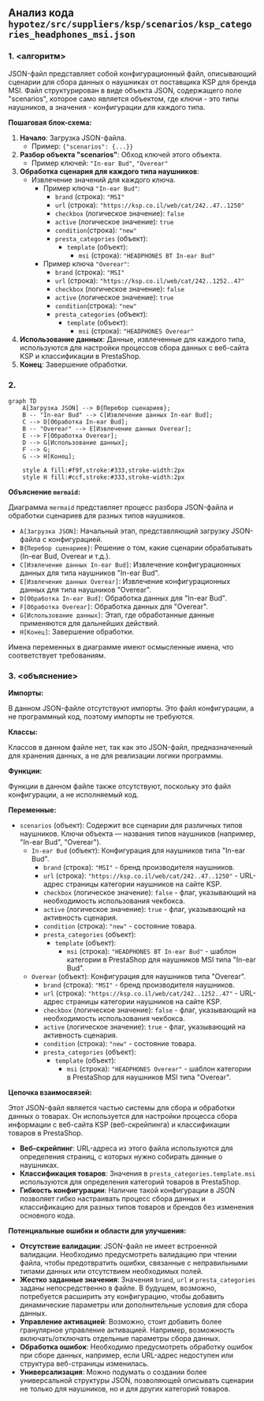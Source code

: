 ## Анализ кода `hypotez/src/suppliers/ksp/scenarios/ksp_categories_headphones_msi.json`

### 1. <алгоритм>

JSON-файл представляет собой конфигурационный файл, описывающий сценарии для сбора данных о наушниках от поставщика KSP для бренда MSI. Файл структурирован в виде объекта JSON, содержащего поле "scenarios", которое само является объектом, где ключи - это типы наушников, а значения - конфигурации для каждого типа.

**Пошаговая блок-схема:**

1.  **Начало**: Загрузка JSON-файла.
    *   Пример: `{"scenarios": {...}}`
2.  **Разбор объекта "scenarios"**: Обход ключей этого объекта.
    *   Пример ключей: `"In-ear Bud"`, `"Overear"`
3.  **Обработка сценария для каждого типа наушников**:
    *   Извлечение значений для каждого ключа.
        *   Пример ключа `"In-ear Bud"`:
            *   `brand` (строка): `"MSI"`
            *   `url` (строка): `"https://ksp.co.il/web/cat/242..47..1250"`
            *   `checkbox` (логическое значение): `false`
            *   `active` (логическое значение): `true`
            *    `condition`(строка): `"new"`
            *   `presta_categories` (объект):
                *   `template` (объект):
                    *   `msi` (строка): `"HEADPHONES BT In-ear Bud"`
        *   Пример ключа `"Overear"`:
            *   `brand` (строка): `"MSI"`
            *   `url` (строка): `"https://ksp.co.il/web/cat/242..1252..47"`
            *   `checkbox` (логическое значение): `false`
            *   `active` (логическое значение): `true`
            *   `condition`(строка): `"new"`
            *   `presta_categories` (объект):
                *   `template` (объект):
                    *   `msi` (строка): `"HEADPHONES Overear"`
4.  **Использование данных**: Данные, извлеченные для каждого типа, используются для настройки процессов сбора данных с веб-сайта KSP и классификации в PrestaShop.
5.  **Конец**: Завершение обработки.

### 2. <mermaid>

```mermaid
graph TD
    A[Загрузка JSON] --> B{Перебор сценариев};
    B -- "In-ear Bud" --> C[Извлечение данных In-ear Bud];
    C --> D[Обработка In-ear Bud];
    B -- "Overear" --> E[Извлечение данных Overear];
    E --> F[Обработка Overear];
    D --> G[Использование данных];
    F --> G;
    G --> H[Конец];
    
    style A fill:#f9f,stroke:#333,stroke-width:2px
    style H fill:#ccf,stroke:#333,stroke-width:2px
```

**Объяснение `mermaid`:**

Диаграмма `mermaid` представляет процесс разбора JSON-файла и обработки сценариев для разных типов наушников.

*   `A[Загрузка JSON]`: Начальный этап, представляющий загрузку JSON-файла с конфигурацией.
*   `B{Перебор сценариев}`: Решение о том, какие сценарии обрабатывать (In-ear Bud, Overear и т.д.).
*   `C[Извлечение данных In-ear Bud]`:  Извлечение конфигурационных данных для типа наушников "In-ear Bud".
*    `E[Извлечение данных Overear]`: Извлечение конфигурационных данных для типа наушников "Overear".
*   `D[Обработка In-ear Bud]`: Обработка данных для "In-ear Bud".
*   `F[Обработка Overear]`: Обработка данных для "Overear".
*   `G[Использование данных]`: Этап, где обработанные данные применяются для дальнейших действий.
*    `H[Конец]`: Завершение обработки.

Имена переменных в диаграмме имеют осмысленные имена, что соответствует требованиям.

### 3. <объяснение>

**Импорты:**

В данном JSON-файле отсутствуют импорты. Это файл конфигурации, а не программный код, поэтому импорты не требуются.

**Классы:**

Классов в данном файле нет, так как это JSON-файл, предназначенный для хранения данных, а не для реализации логики программы.

**Функции:**

Функции в данном файле также отсутствуют, поскольку это файл конфигурации, а не исполняемый код.

**Переменные:**

*   `scenarios` (объект): Содержит все сценарии для различных типов наушников. Ключи объекта — названия типов наушников (например, "In-ear Bud", "Overear").
    *   `In-ear Bud` (объект): Конфигурация для наушников типа "In-ear Bud".
        *   `brand` (строка): `"MSI"` - бренд производителя наушников.
        *   `url` (строка): `"https://ksp.co.il/web/cat/242..47..1250"` - URL-адрес страницы категории наушников на сайте KSP.
        *   `checkbox` (логическое значение): `false` - флаг, указывающий на необходимость использования чекбокса.
        *   `active` (логическое значение): `true` - флаг, указывающий на активность сценария.
        *   `condition` (строка): `"new"` - состояние товара.
        *   `presta_categories` (объект):
            *   `template` (объект):
                *   `msi` (строка): `"HEADPHONES BT In-ear Bud"` - шаблон категории в PrestaShop для наушников MSI типа "In-ear Bud".
    *   `Overear` (объект): Конфигурация для наушников типа "Overear".
        *   `brand` (строка): `"MSI"` - бренд производителя наушников.
        *   `url` (строка): `"https://ksp.co.il/web/cat/242..1252..47"` - URL-адрес страницы категории наушников на сайте KSP.
        *   `checkbox` (логическое значение): `false` - флаг, указывающий на необходимость использования чекбокса.
        *   `active` (логическое значение): `true` - флаг, указывающий на активность сценария.
          *   `condition` (строка): `"new"` - состояние товара.
        *   `presta_categories` (объект):
            *   `template` (объект):
                *   `msi` (строка): `"HEADPHONES Overear"` - шаблон категории в PrestaShop для наушников MSI типа "Overear".

**Цепочка взаимосвязей:**

Этот JSON-файл является частью системы для сбора и обработки данных о товарах. Он используется для настройки процесса сбора информации с веб-сайта KSP (веб-скрейпинга) и классификации товаров в PrestaShop.

*   **Веб-скрейпинг**: URL-адреса из этого файла используются для определения страниц, с которых нужно собирать данные о наушниках.
*   **Классификация товаров**: Значения в `presta_categories.template.msi` используются для определения категорий товаров в PrestaShop.
*   **Гибкость конфигурации**: Наличие такой конфигурации в JSON позволяет гибко настраивать процесс сбора данных и классификацию для разных типов товаров и брендов без изменения основного кода.

**Потенциальные ошибки и области для улучшения:**

*   **Отсутствие валидации**: JSON-файл не имеет встроенной валидации. Необходимо предусмотреть валидацию при чтении файла, чтобы предотвратить ошибки, связанные с неправильными типами данных или отсутствием необходимых полей.
*   **Жестко заданные значения**: Значения `brand`, `url` и `presta_categories` заданы непосредственно в файле. В будущем, возможно, потребуется расширить эту конфигурацию, чтобы добавить динамические параметры или дополнительные условия для сбора данных.
*   **Управление активацией**: Возможно, стоит добавить более гранулярное управление активацией. Например, возможность включать/отключать отдельные параметры сбора данных.
*   **Обработка ошибок**:  Необходимо предусмотреть обработку ошибок при сборе данных, например, если URL-адрес недоступен или структура веб-страницы изменилась.
*   **Универсализация**:  Можно подумать о создании более универсальной структуры JSON, позволяющей описывать сценарии не только для наушников, но и для других категорий товаров.